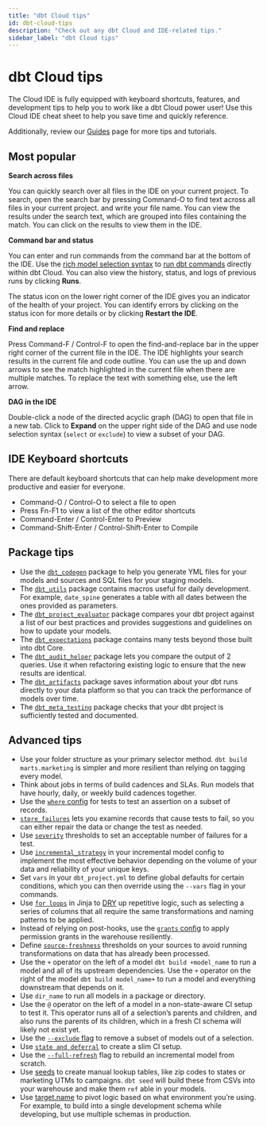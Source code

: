 ```yaml
---
title: "dbt Cloud tips"
id: dbt-cloud-tips
description: "Check out any dbt Cloud and IDE-related tips."
sidebar_label: "dbt Cloud tips"
---
```


# dbt Cloud tips

The Cloud IDE is fully equipped with keyboard shortcuts, features, and development tips to help you to work like a dbt Cloud power user!  Use this Cloud IDE cheat sheet to help you save time and quickly reference. 

Additionally, review our [Guides](/docs/guides/getting-started) page for more tips and tutorials.

## Most popular

**Search across files**

You can quickly search over all files in the IDE on your current project. To search, open the search bar by pressing Command-O to find text across all files in your current project. and write your file name. You can view the results under the search text, which are grouped into files containing the match. You can click on the results to view them in the IDE.

**Command bar and status**

You can enter and run commands from the command bar at the bottom of the IDE. Use the [rich model selection syntax](/docs/reference/node-selection/syntax) to [run dbt commands](/docs/reference/dbt-commands) directly within dbt Cloud. You can also view the history, status, and logs of previous runs by clicking **Runs**.

The status icon on the lower right corner of the IDE gives you an indicator of the health of your project. You can identify errors by clicking on the status icon for more details or by clicking **Restart the IDE**.

**Find and replace**

Press Command-F / Control-F to open the find-and-replace bar in the upper right corner of the current file in the IDE. The IDE highlights your search results in the current file and code outline. You can use the up and down arrows to see the match highlighted in the current file when there are multiple matches. To replace the text with something else, use the left arrow.

**DAG in the IDE**

Double-click a node of the directed acyclic graph (DAG) to open that file in a new tab. Click to **Expand** on the upper right side of the DAG and use node selection syntax (`select` or `exclude`) to view a subset of your DAG.

## IDE Keyboard shortcuts

There are default keyboard shortcuts that can help make development more productive and easier for everyone. 

- Command-O / Control-O to select a file to open
- Press Fn-F1 to view a list of the other editor shortcuts
- Command-Enter / Control-Enter to Preview
- Command-Shift-Enter / Control-Shift-Enter to Compile

## Package tips

- Use the [`dbt_codegen`](https://hub.getdbt.com/dbt-labs/codegen/latest/) package to help you generate YML files for your models and sources and SQL files for your staging models.
- The [`dbt_utils`](https://hub.getdbt.com/dbt-labs/dbt_utils/latest/) package contains macros useful for daily development. For example, `date_spine` generates a table with all dates between the ones provided as parameters.
- The [`dbt_project_evaluator`](https://hub.getdbt.com/dbt-labs/dbt_project_evaluator/latest) package compares your dbt project against a list of our best practices and provides suggestions and guidelines on how to update your models.
- The [`dbt_expectations`](https://hub.getdbt.com/calogica/dbt_expectations/latest) package contains many tests beyond those built into dbt Core.
- The [`dbt_audit_helper`](https://hub.getdbt.com/#:~:text=adwords-,audit_helper,-codegen) package lets you compare the output of 2 queries. Use it when refactoring existing logic to ensure that the new results are identical.
- The [`dbt_artifacts`](https://hub.getdbt.com/brooklyn-data/dbt_artifacts/latest) package saves information about your dbt runs directly to your data platform so that you can track the performance of models over time.
- The [`dbt_meta_testing`](https://hub.getdbt.com/tnightengale/dbt_meta_testing/latest) package checks that your dbt project is sufficiently tested and documented.

## Advanced tips

- Use your folder structure as your primary selector method. `dbt build marts.marketing` is simpler and more resilient than relying on tagging every model.
- Think about jobs in terms of build cadences and SLAs. Run models that have hourly, daily, or weekly build cadences together.
- Use the [`where` config](/docs/reference/resource-configs/where) for tests to test an assertion on a subset of records.
- [`store_failures`](/docs/reference/resource-configs/store_failures) lets you examine records that cause tests to fail, so you can either repair the data or change the test as needed.
- Use [`severity`](/docs/reference/resource-configs/severity) thresholds to set an acceptable number of failures for a test.
- Use [`incremental_strategy`](/docs/building-a-dbt-project/building-models/configuring-incremental-models#configuring-incremental-strategy) in your incremental model config to implement the most effective behavior depending on the volume of your data and reliability of your unique keys.
- Set `vars` in your `dbt_project.yml` to define global defaults for certain conditions, which you can then override using the `--vars` flag in your commands.
- Use [`for loops`](/docs/guides/getting-started/learning-more/using-jinja#use-a-for-loop-in-models-for-repeated-sql) in Jinja to [DRY](/docs.getdbt.com/terms/dry) up repetitive logic, such as selecting a series of columns that all require the same transformations and naming patterns to be applied.
- Instead of relying on post-hooks, use the [`grants` config](/docs/reference/resource-configs/grants) to apply permission grants in the warehouse resiliently.
- Define [`source-freshness`](/docs/building-a-dbt-project/using-sources#snapshotting-source-data-freshness) thresholds on your sources to avoid running transformations on data that has already been processed.
- Use the `+` operator on the left of a model `dbt build +model_name` to run a model and all of its upstream dependencies. Use the `+` operator on the right of the model `dbt build model_name+` to run a model and everything downstream that depends on it.
- Use `dir_name` to run all models in a package or directory.
- Use the `@` operator on the left of a model in a non-state-aware CI setup to test it. This operator runs all of a selection’s parents and children, and also runs the parents of its children, which in a fresh CI schema will likely not exist yet.
- Use the [`--exclude` flag](/docs/reference/node-selection/exclude) to remove a subset of models out of a selection.
- Use [`state and deferral`](/docs/dbt-cloud/using-dbt-cloud/cloud-enabling-continuous-integration#deferral-and-state-comparison) to create a slim CI setup.
- Use the [`--full-refresh`](/docs/reference/commands/run#refresh-incremental-models) flag to rebuild an incremental model from scratch.
- Use [seeds](/docs/building-a-dbt-project/seeds) to create manual lookup tables, like zip codes to states or marketing UTMs to campaigns. `dbt seed` will build these from CSVs into your warehouse and make them `ref` able in your models.
- Use [target.name](/docs/building-a-dbt-project/building-models/using-custom-schemas#an-alternative-pattern-for-generating-schema-names) to pivot logic based on what environment you’re using. For example, to build into a single development schema while developing, but use multiple schemas in production.

